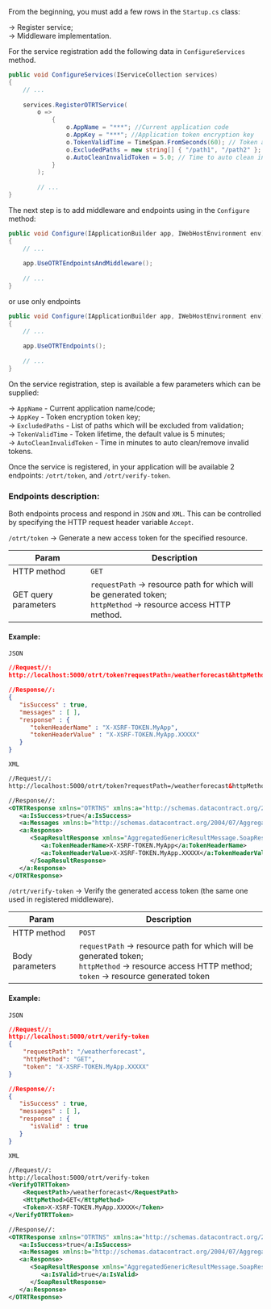 From the beginning, you must add a few rows in the `Startup.cs` class: 

-> Register service; <br /> 
-> Middleware implementation.

For the service registration add the following data in `ConfigureServices` method.

```csharp
public void ConfigureServices(IServiceCollection services)
{
    // ...
    
    services.RegisterOTRTService(
        o =>
            {
                o.AppName = "***"; //Current application code
                o.AppKey = "***"; //Application token encryption key
                o.TokenValidTime = TimeSpan.FromSeconds(60); // Token alive time
                o.ExcludedPaths = new string[] { "/path1", "/path2" }; // List of excluded paths from validation
                o.AutoCleanInvalidToken = 5.0; // Time to auto clean invalid tokens
            }
        );
        
        // ...
}
```

The next step is to add middleware and endpoints using in the `Configure` method:

```csharp
public void Configure(IApplicationBuilder app, IWebHostEnvironment env)
{
    // ...
    
    app.UseOTRTEndpointsAndMiddleware();
    
    // ...
}
```
or use only endpoints

```csharp
public void Configure(IApplicationBuilder app, IWebHostEnvironment env)
{
    // ...
    
    app.UseOTRTEndpoints();
    
    // ...
}
```

On the service registration, step is available a few parameters which can be supplied:

 -> `AppName` - Current application name/code; <br />
 -> `AppKey` - Token encryption token key; <br />
 -> `ExcludedPaths` -  List of paths which will be excluded from validation; <br />
 -> `TokenValidTime` - Token lifetime, the default value is 5 minutes; <br />
 -> `AutoCleanInvalidToken` - Time in minutes to auto clean/remove invalid tokens.
 
 Once the service is registered, in your application will be available 2 endpoints: `/otrt/token`, and `/otrt/verify-token`.
 
### **Endpoints description:**
 
 Both endpoints process and respond in `JSON` and `XML`. This can be controlled by specifying the HTTP request header variable `Accept`.
 
 `/otrt/token` -> Generate a new access token for the specified resource.
 
| Param       | Description |
|-------------|-------------|
| HTTP method | `GET`        |
| GET query parameters | `requestPath` -> resource path for which will be generated token; <br /> `httpMethod` -> resource access HTTP method.        |

#### Example:
`JSON`
```json
//Request//:
http://localhost:5000/otrt/token?requestPath=/weatherforecast&httpMethod=GET

//Response//:
{
   "isSuccess" : true,
   "messages" : [ ],
   "response" : {
      "tokenHeaderName" : "X-XSRF-TOKEN.MyApp",
      "tokenHeaderValue" : "X-XSRF-TOKEN.MyApp.XXXXX"
   }
}
```

`XML`
```xml
//Request//:
http://localhost:5000/otrt/token?requestPath=/weatherforecast&httpMethod=GET

//Response//:
<OTRTResponse xmlns="OTRTNS" xmlns:a="http://schemas.datacontract.org/2004/07/AggregatedGenericResultMessage" xmlns:i="http://www.w3.org/2001/XMLSchema-instance">
   <a:IsSuccess>true</a:IsSuccess>
   <a:Messages xmlns:b="http://schemas.datacontract.org/2004/07/AggregatedGenericResultMessage.Models"/>
   <a:Response>
      <SoapResultResponse xmlns="AggregatedGenericResultMessage.SoapResult" xmlns:a="http://schemas.datacontract.org/2004/07/OneTimeRequestToken.Models.Result">
         <a:TokenHeaderName>X-XSRF-TOKEN.MyApp</a:TokenHeaderName>
         <a:TokenHeaderValue>X-XSRF-TOKEN.MyApp.XXXXX</a:TokenHeaderValue>
      </SoapResultResponse>
   </a:Response>
</OTRTResponse>
```
 
 `/otrt/verify-token` -> Verify the generated access token (the same one used in registered middleware).
 
 | Param       | Description |
|-------------|-------------|
| HTTP method | `POST`        |
| Body parameters | `requestPath` -> resource path for which will be generated token; <br /> `httpMethod` -> resource access HTTP method; <br /> `token` -> resource generated token        |


#### Example:
`JSON`
```json
//Request//:
http://localhost:5000/otrt/verify-token
{
    "requestPath": "/weatherforecast",
    "httpMethod": "GET",
    "token": "X-XSRF-TOKEN.MyApp.XXXXX"
}

//Response//:
{
   "isSuccess" : true,
   "messages" : [ ],
   "response" : {
      "isValid" : true
   }
}
```

`XML`
```xml
//Request//:
http://localhost:5000/otrt/verify-token
<VerifyOTRTToken>
	<RequestPath>/weatherforecast</RequestPath>
	<HttpMethod>GET</HttpMethod>
	<Token>X-XSRF-TOKEN.MyApp.XXXXX</Token>
</VerifyOTRTToken>

//Response//:
<OTRTResponse xmlns="OTRTNS" xmlns:a="http://schemas.datacontract.org/2004/07/AggregatedGenericResultMessage" xmlns:i="http://www.w3.org/2001/XMLSchema-instance">
   <a:IsSuccess>true</a:IsSuccess>
   <a:Messages xmlns:b="http://schemas.datacontract.org/2004/07/AggregatedGenericResultMessage.Models"/>
   <a:Response>
      <SoapResultResponse xmlns="AggregatedGenericResultMessage.SoapResult" xmlns:a="http://schemas.datacontract.org/2004/07/OneTimeRequestToken.Models.Result">
         <a:IsValid>true</a:IsValid>
      </SoapResultResponse>
   </a:Response>
</OTRTResponse>
```